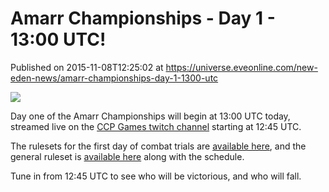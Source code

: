 # Amarr Championships - Day 1 - 13:00 UTC!
Published on 2015-11-08T12:25:02 at https://universe.eveonline.com/new-eden-news/amarr-championships-day-1-1300-utc

![](http://web.ccpgamescdn.com/newssystem/media/68745/1/AC.png)

Day one of the Amarr Championships will begin at 13:00 UTC today, streamed live on the [CCP Games twitch channel](http://twitch.tv/ccp) starting at 12:45 UTC.

The rulesets for the first day of combat trials are [available here](https://forums.eveonline.com/default.aspx?g=posts&t=454275), and the general ruleset is [available here](http://community.eveonline.com/news/dev-blogs/amarr-championships-rules-and-schedule/) along with the schedule.

Tune in from 12:45 UTC to see who will be victorious, and who will fall.
